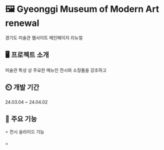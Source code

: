 # 🖼️ Gyeonggi Museum of Modern Art renewal
경기도 미술관 웹사이트 메인페이지 리뉴얼

## 🖥️ 프로젝트 소개
미술관 특성 상 주요한 메뉴인 전시와 소장품을 강조하고 

## ⏲️ 개발 기간
24.03.04 ~ 24.04.02

## 📌 주요 기능
⭐ 전시 슬라이드 기능

⭐ 
